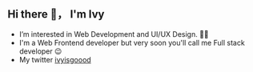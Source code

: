 ## Hi there 👋， I'm Ivy

<!--
**annging/annging** is a ✨ _special_ ✨ repository because its `README.md` (this file) appears on your GitHub profile.

Here are some ideas to get you started:

- 🔭 I’m currently working on ...
- 🌱 I’m currently learning ...
- 👯 I’m looking to collaborate on ...
- 🤔 I’m looking for help with ...
- 💬 Ask me about ...
- 📫 How to reach me: ...
- 😄 Pronouns: ...
- ⚡ Fun fact: ...
-->
- I’m interested in Web Development and UI/UX Design. 👩‍💻
- I'm a Web Frontend developer but very soon you'll call me Full stack developer 😉
- My twitter [ivyisgoood](https://twitter.com/ivyisgoood)

